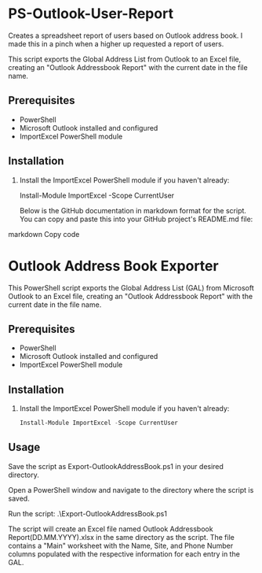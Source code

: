 # PS-Outlook-User-Report
Creates a spreadsheet report of users based on Outlook address book. I made this in a pinch when a higher up requested a report of users.

This script exports the Global Address List from Outlook to an Excel file, creating an "Outlook Addressbook Report" with the current date in the file name.

## Prerequisites

- PowerShell
- Microsoft Outlook installed and configured
- ImportExcel PowerShell module

## Installation

1. Install the ImportExcel PowerShell module if you haven't already:

   Install-Module ImportExcel -Scope CurrentUser
   
   Below is the GitHub documentation in markdown format for the script. You can copy and paste this into your GitHub project's README.md file:

markdown
Copy code
# Outlook Address Book Exporter

This PowerShell script exports the Global Address List (GAL) from Microsoft Outlook to an Excel file, creating an "Outlook Addressbook Report" with the current date in the file name.

## Prerequisites

- PowerShell
- Microsoft Outlook installed and configured
- ImportExcel PowerShell module

## Installation

1. Install the ImportExcel PowerShell module if you haven't already:

   ```powershell
   Install-Module ImportExcel -Scope CurrentUser
   
## Usage
Save the script as Export-OutlookAddressBook.ps1 in your desired directory.

Open a PowerShell window and navigate to the directory where the script is saved.

Run the script:
.\Export-OutlookAddressBook.ps1

The script will create an Excel file named Outlook Addressbook Report(DD.MM.YYYY).xlsx in the same directory as the script. The file contains a "Main" worksheet with the Name, Site, and Phone Number columns populated with the respective information for each entry in the GAL.
